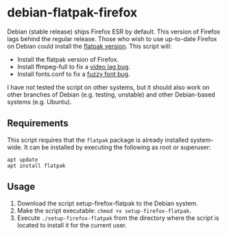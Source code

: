 # debian-flatpak-firefox
Debian (stable release) ships Firefox ESR by default. This version of Firefox lags behind the regular release. Those who wish to use up-to-date Firefox on Debian could install the [flatpak version](https://flathub.org/apps/details/org.mozilla.firefox). This script will:

* Install the flatpak version of Firefox.
* Install ffmpeg-full to fix a [video lag bug](https://bugzilla.mozilla.org/show_bug.cgi?id=1628203).
* Install fonts.conf to fix a [fuzzy font bug](https://bugzilla.mozilla.org/show_bug.cgi?id=1621915).

I have not tested the script on other systems, but it should also work on other branches of Debian (e.g. testing, unstable) and other Debian-based systems (e.g. Ubuntu).

## Requirements
This script requires that the `flatpak` package is already installed system-wide. It can be installed by executing the following as root or superuser:
```
apt update
apt install flatpak
```

## Usage
1. Download the script setup-firefox-flatpak to the Debian system.
2. Make the script executable: `chmod +x setup-firefox-flatpak`.
3. Execute `./setup-firefox-flatpak` from the directory where the script is located to install it for the current user.
